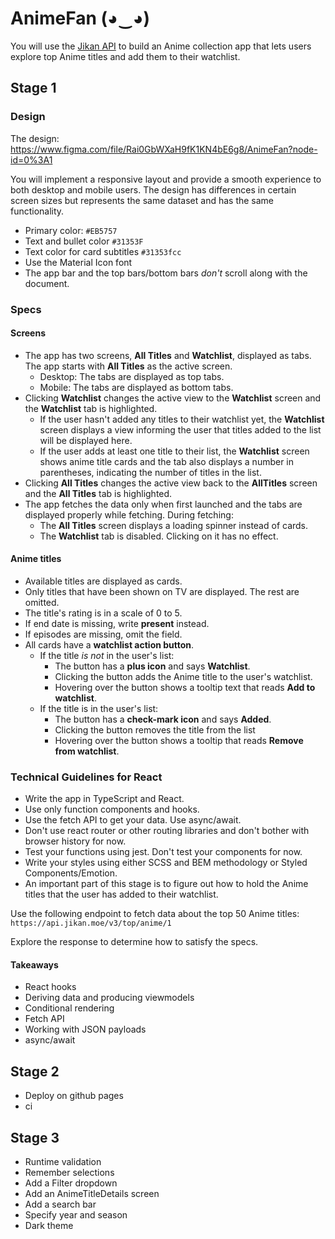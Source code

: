 # AnimeFan (◕‿◕)

You will use the [Jikan API](https://jikan.moe/) to build an Anime collection app that lets users explore top Anime titles and add them to their watchlist.

## Stage 1

### Design

The design: <https://www.figma.com/file/Rai0GbWXaH9fK1KN4bE6g8/AnimeFan?node-id=0%3A1>

You will implement a responsive layout and provide a smooth experience to both desktop and mobile users. The design has differences in certain screen sizes but represents the same dataset and has the same functionality.

- Primary color: `#EB5757`
- Text and bullet color `#31353F`
- Text color for card subtitles `#31353fcc`
- Use the Material Icon font
- The app bar and the top bars/bottom bars _don't_ scroll along with the document.

### Specs

#### Screens

- The app has two screens, **All Titles** and **Watchlist**, displayed as tabs. The app starts with **All Titles** as the active screen.
  - Desktop: The tabs are displayed as top tabs.
  - Mobile: The tabs are displayed as bottom tabs.
- Clicking **Watchlist** changes the active view to the **Watchlist** screen and the **Watchlist** tab is highlighted.
  - If the user hasn't added any titles to their watchlist yet, the **Watchlist** screen displays a view informing the user that titles added to the list will be displayed here.
  - If the user adds at least one title to their list, the **Watchlist** screen shows anime title cards and the tab also displays a number in parentheses, indicating the number of titles in the list.
- Clicking **All Titles** changes the active view back to the **AllTitles** screen and the **All Titles** tab is highlighted.
- The app fetches the data only when first launched and the tabs are displayed properly while fetching. During fetching:
  - The **All Titles** screen displays a loading spinner instead of cards.
  - The **Watchlist** tab is disabled. Clicking on it has no effect.

#### Anime titles

- Available titles are displayed as cards.
- Only titles that have been shown on TV are displayed. The rest are omitted.
- The title's rating is in a scale of 0 to 5.
- If end date is missing, write **present** instead.
- If episodes are missing, omit the field.
- All cards have a **watchlist action button**.
  - If the title _is not_ in the user's list:
    - The button has a **plus icon** and says **Watchlist**.
    - Clicking the button adds the Anime title to the user's watchlist.
    - Hovering over the button shows a tooltip text that reads **Add to watchlist**.
  - If the title is in the user's list:
    - The button has a **check-mark icon** and says **Added**.
    - Clicking the button removes the title from the list
    - Hovering over the button shows a tooltip that reads **Remove from watchlist**.

### Technical Guidelines for React

- Write the app in TypeScript and React.
- Use only function components and hooks.
- Use the fetch API to get your data. Use async/await.
- Don't use react router or other routing libraries and don't bother with browser history for now.
- Test your functions using jest. Don't test your components for now.
- Write your styles using either SCSS and BEM methodology or Styled Components/Emotion.
- An important part of this stage is to figure out how to hold the Anime titles that the user has added to their watchlist.

Use the following endpoint to fetch data about the top 50 Anime titles: `https://api.jikan.moe/v3/top/anime/1`

Explore the response to determine how to satisfy the specs.

#### Takeaways

- React hooks
- Deriving data and producing viewmodels
- Conditional rendering
- Fetch API
- Working with JSON payloads
- async/await

## Stage 2

- Deploy on github pages
- ci

## Stage 3

- Runtime validation
- Remember selections
- Add a Filter dropdown
- Add an AnimeTitleDetails screen
- Add a search bar
- Specify year and season
- Dark theme
